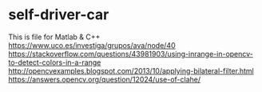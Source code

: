 # self-driver-car
This is file for Matlab &amp; C++
https://www.uco.es/investiga/grupos/ava/node/40
https://stackoverflow.com/questions/43981903/using-inrange-in-opencv-to-detect-colors-in-a-range
http://opencvexamples.blogspot.com/2013/10/applying-bilateral-filter.html
https://answers.opencv.org/question/12024/use-of-clahe/
